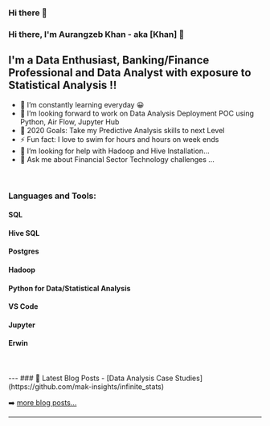 ### Hi there 👋

### Hi there, I'm Aurangzeb Khan - aka [Khan] 👋

## I'm a Data Enthusiast, Banking/Finance Professional and Data Analyst with exposure to Statistical Analysis !!

- 🌱 I’m constantly learning everyday  😀
- 👯 I’m looking forward to work on Data Analysis Deployment POC using Python, Air Flow, Jupyter Hub
- 🥅 2020 Goals: Take my Predictive Analysis skills to next Level 
- ⚡ Fun fact: I love to swim for hours and hours on week ends
- 🤔 I’m looking for help with Hadoop and Hive Installation...
- 💬 Ask me about Financial Sector Technology challenges ...

<br />

### Languages and Tools:

#### SQL
#### Hive SQL
#### Postgres
#### Hadoop
#### Python for Data/Statistical Analysis
#### VS Code
#### Jupyter
#### Erwin
<br />
<br />
---
### 📕 Latest Blog Posts
<!-- BLOG-POST-LIST:START -->
- [Data Analysis Case Studies](https://github.com/mak-insights/infinite_stats)

<!-- BLOG-POST-LIST:END -->

➡️ [more blog posts...](https://medium.com/@rana.aurangzeb81)

---

</details>

[Linkedin]: https://www.linkedin.com/in/aurangzeb-khan-10531446/
